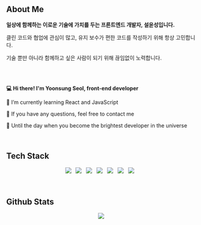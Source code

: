 <br/>
<br/>

## About Me

**일상에 함께하는 이로운 기술에 가치를 두는 프론트엔드 개발자, 설윤성입니다.**

클린 코드와 협업에 관심이 많고, 유지 보수가 편한 코드를 작성하기 위해 항상 고민합니다.

기술 뿐만 아니라 함께하고 싶은 사람이 되기 위해 끊임없이 노력합니다.

<br/>
<br/>

**💻 Hi there! I'm Yoonsung Seol, front-end developer**

🌱 I’m currently learning React and JavaScript

💬 If you have any questions, feel free to contact me<br/>

🚀 Until the day when you become the brightest developer in the universe

<br/>

## Tech Stack

<p align="center">
<img src="https://img.shields.io/badge/JavaScript-F7DF1E?style=flat-square&logo=JavaScript&logoColor=white"/></a> &nbsp
<img src="https://img.shields.io/badge/React-61DAFB?style=flat-square&logo=React&logoColor=white"/></a> &nbsp
<img src="https://img.shields.io/badge/HTML5-E34F26?style=flat-square&logo=HTML5&logoColor=white"/></a> &nbsp
<img src="https://img.shields.io/badge/CSS3-1572B6?style=flat-square&logo=CSS3&logoColor=white"/></a> &nbsp
<img src="https://img.shields.io/badge/Bootstrap-7952B3?style=flat-square&logo=Bootstrap&logoColor=white"/></a> &nbsp
<img src="https://img.shields.io/badge/Node.js-339933?style=flat-square&logo=Node.js&logoColor=white"/></a> &nbsp
<img src="https://img.shields.io/badge/jQuery-0769AD?style=flat-square&logo=jQuery&logoColor=white"/></a> &nbsp
<!--<img src="https://img.shields.io/badge/MongoDB-47A248?style=flat-square&logo=MongoDB&logoColor=white"/></a> &nbsp-->
</p>  


<br/>

## Github Stats

<div align="center"><img src="https://github-readme-stats.vercel.app/api?username=nerdyxxn&show_icons=true&count_private=true&hide_border=true" align="center" /></div>
<br />

